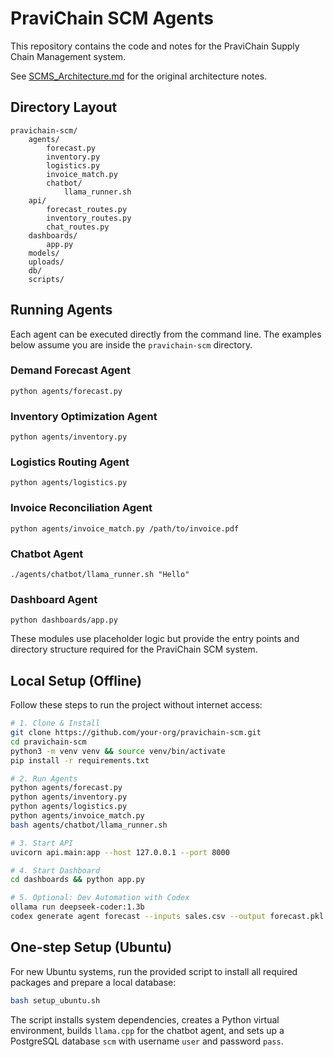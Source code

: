 # PraviChain SCM Agents

This repository contains the code and notes for the PraviChain Supply Chain Management system.

See [SCMS_Architecture.md](SCMS_Architecture.md) for the original architecture notes.

## Directory Layout

```
pravichain-scm/
    agents/
        forecast.py
        inventory.py
        logistics.py
        invoice_match.py
        chatbot/
            llama_runner.sh
    api/
        forecast_routes.py
        inventory_routes.py
        chat_routes.py
    dashboards/
        app.py
    models/
    uploads/
    db/
    scripts/
```

## Running Agents

Each agent can be executed directly from the command line. The examples below assume you are inside the `pravichain-scm` directory.

### Demand Forecast Agent
```
python agents/forecast.py
```

### Inventory Optimization Agent
```
python agents/inventory.py
```

### Logistics Routing Agent
```
python agents/logistics.py
```

### Invoice Reconciliation Agent
```
python agents/invoice_match.py /path/to/invoice.pdf
```

### Chatbot Agent
```
./agents/chatbot/llama_runner.sh "Hello"
```

### Dashboard Agent
```
python dashboards/app.py
```

These modules use placeholder logic but provide the entry points and directory structure required for the PraviChain SCM system.

## Local Setup (Offline)

Follow these steps to run the project without internet access:

```bash
# 1. Clone & Install
git clone https://github.com/your-org/pravichain-scm.git
cd pravichain-scm
python3 -m venv venv && source venv/bin/activate
pip install -r requirements.txt

# 2. Run Agents
python agents/forecast.py
python agents/inventory.py
python agents/logistics.py
python agents/invoice_match.py
bash agents/chatbot/llama_runner.sh

# 3. Start API
uvicorn api.main:app --host 127.0.0.1 --port 8000

# 4. Start Dashboard
cd dashboards && python app.py

# 5. Optional: Dev Automation with Codex
ollama run deepseek-coder:1.3b
codex generate agent forecast --inputs sales.csv --output forecast.pkl --model prophet
```

## One-step Setup (Ubuntu)

For new Ubuntu systems, run the provided script to install all required packages
and prepare a local database:

```bash
bash setup_ubuntu.sh
```

The script installs system dependencies, creates a Python virtual environment,
builds `llama.cpp` for the chatbot agent, and sets up a PostgreSQL database
`scm` with username `user` and password `pass`.
